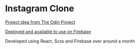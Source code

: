 # Instagram Clone

[Project idea from The Odin Project](https://www.theodinproject.com/lessons/node-path-javascript-javascript-final-project)

[Deployed and available to use on Firebase](https://instagram-clone-9a4b3.firebaseapp.com/)

Developed using React, Scss and Firebase over around a month
